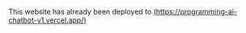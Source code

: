 This website has already been deployed to [(https://programming-ai-chatbot-v1.vercel.app/)](https://programming-ai-chatbot-v1.vercel.app/)
